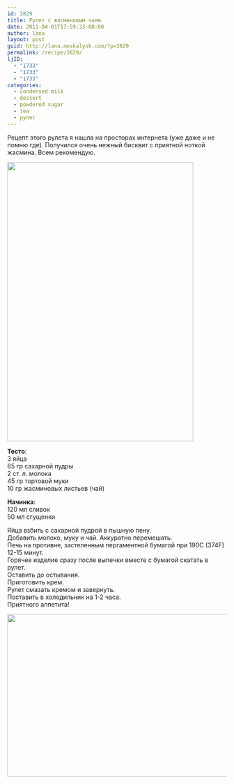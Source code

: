 ```yaml
---
id: 3829
title: Рулет с жасминовым чаем
date: 2011-04-01T17:59:33-08:00
author: lana
layout: post
guid: http://lana.moskalyuk.com/?p=3829
permalink: /recipe/3829/
ljID:
  - "1733"
  - "1733"
  - "1733"
categories:
  - condensed milk
  - dessert
  - powdered sugar
  - tea
  - рулет
---
```

Рецепт этого рулета я нашла на просторах интернета (уже даже и не помню где). Получился очень нежный бисквит с приятной ноткой жасмина. Всем рекомендую.

<img loading="lazy" class="alignnone" title="tea roll cake" src="http://farm6.static.flickr.com/5266/5578469267_9c7de8f096_z.jpg" alt="" width="427" height="640" /> 

**Тесто**:  
3 яйца  
65 гр сахарной пудры  
2 ст. л. молока  
45 гр тортовой муки  
10 гр жасминовых листьев (чай)

**Начинка**:  
120 мл сливок  
50 мл сгущенки

Яйца взбить с сахарной пудрой в пышную пену.  
Добавить молоко, муку и чай. Аккуратно перемешать.  
Печь на противне, застеленным пергаментной бумагой при 190C (374F) 12-15 минут.  
Горячее изделие сразу после выпечки вместе с бумагой скатать в рулет.  
Оставить до остывания.  
Приготовить крем.  
Рулет смазать кремом и завернуть.  
Поставить в холодильник на 1-2 часа.  
Приятного аппетита!

<img loading="lazy" class="alignnone" title="tea roll" src="http://farm6.static.flickr.com/5014/5578466949_3cc056f54b_z.jpg" alt="" width="640" height="373" />